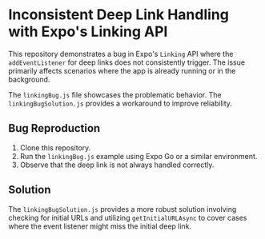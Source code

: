 # Inconsistent Deep Link Handling with Expo's Linking API

This repository demonstrates a bug in Expo's `Linking` API where the `addEventListener` for deep links does not consistently trigger.  The issue primarily affects scenarios where the app is already running or in the background.

The `linkingBug.js` file showcases the problematic behavior.  The `linkingBugSolution.js` provides a workaround to improve reliability.

## Bug Reproduction

1. Clone this repository.
2. Run the `linkingBug.js` example using Expo Go or a similar environment.
3. Observe that the deep link is not always handled correctly.

## Solution

The `linkingBugSolution.js` provides a more robust solution involving checking for initial URLs and utilizing `getInitialURLAsync` to cover cases where the event listener might miss the initial deep link.